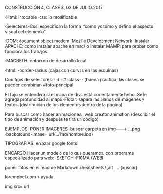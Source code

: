 
CONSTRUCCIÓN 4, CLASE 3, 03 DE JULIO.2017

·Html: intocable
·css: lo modificable

·Selectores-Css: especifican la forma, “como yo tomo y defino el aspecto visual del elemento" 

·DOM: document object modem
·Mozilla Development Network
·Instalar APACHE: como instalar apache en mac/ o instalar MAMP: para probar como funciona los trabajos 

·MACBETH: entonrno de desarrollo local 

·html:
-border-radius (cajas con curvas en las esquinas)

Codifgos de selectores:
·id - #
·class- · (buena práctica, las clases se pueden combinar)
#foto-principal

El fujo se entenderá si el mapa de divs está correctamente heho. Se le agrega profundidad al mapa
·Flotar: separa las planos de imágenes y textos. (distribución de los elementos dentro de la página)

Para buscar como hacer animaciones: 
·web creator animation (describir el tipo de animación y después te tira un código)

EJEMPLOS:
PONER IMAGENES
·buscar carpeta en img---> ...png
·background-image= url(../img/nombre.jpg)


TIPOGRAFÍAS:
enlazar google fonts


ENCARGO
Hacer un modelo de lo que queramos, con programa especializado para web:
·SKETCH
·FIGMA (WEB)

poner fotos en el readme
Markdown cheatsheets
![alt .... (buscar)

lorempixel.com > ayuda

img src= url

